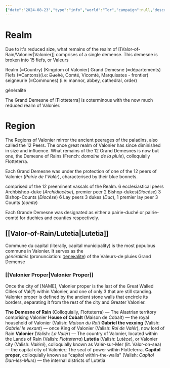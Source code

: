 ```yaml
---
{"date":"2024-08-23","type":"info","world":"Tor","campaign":null,"description":null,"icon":"FasNoteSticky","tags":["sf","info/world"],"dg-publish":true,"permalink":"/valor-of-rain/administrative-divisions-of-valonier/","dgPassFrontmatter":true,"created":"2024-08-23T15:05:28.587+09:30","updated":"2025-03-06T17:56:27.365+10:30"}
---
```


# 
 
# Realm
Due to it's reduced size, what remains of the realm of [[Valor-of-Rain/Valonier\|Valonier]] comprises of a single demense.  This demesne is broken into 15 fiefs, or Valeurs

Realm (≈Country) (Kingdom of Valonier)
Grand Demesne (≈départements)
Fiefs (≈Cantons)(i.e: ~~Duché~~, Comté, Vicomté, Marquisates - frontier)
seigneurie (≈Communes) (i.e: mannor, abbey, cathedral, order)

généralité

The Grand Demesne of \[Flotteterra] is coterminous with the now much reduced realm of Valonier.

# Region
The Regions of Valonier mirror the ancient peerages of the paladins, also called the 12 Peers.  The once great realm of Valonier has since diminished in size and influence.  What remains of the 12 Grand Demesnes is now but one, the Demesne of Rains (French: *domaine de la pluie*), colloquially Flotteterra.

Each Grand Demesne was under the protection of one of the 12 peers of Valonier (_Pairie de l'Valér_), characterised by their blue bonnets.

comprised of the 12 preeminent vassals of the Realm.
	6 ecclesiastical peers
		Archbishop-duke (_Archidiocèse_), premier peer
		2 Bishop-dukes(_Diocèse_)
		3 Bishop-Counts (_Diocèse_)
	6 Lay peers
		3 dukes (_Duc_), 1 premier lay peer
		3 Counts (_comte_)

Each Grande Demesne was designated as either a pairie-duché or pairie-comté for duchies and counties respectively.

## [[Valor-of-Rain/Lutetia\|Lutetia]]
Commune du capital (literally, capital municipality) is the most populous commune in Valonier.  It serves as the *généralités* (pronunciation: [ʒeneʁalite](https://en.wikipedia.org/wiki/Help:IPA/French)) of the Valeurs-de pluies Grand Demense
### [[Valonier Proper\|Valonier Proper]]
Once the city of \[NAME], Valonier proper is the last of the Great Walled Cities of Val(?) within Valonier, and one of only 3 that are still standing.  Valonier proper is defined by the ancient stone walls that encircle its borders, separating it from the rest of the city and Greater Valonier.




**The Demesne of Rain** (Colloquially, Flotteterra) — The Alastrian territory comprising Valonier
**House of Cobalt** (Maison de Cobalt) — the royal household of Valonier (Valish: *Maison du Roi*)
**Gabriel the vexxing** (Valish: *Gabriel le vexant*) — once King of Valonier (Valish: *Roi de Valér*), now lord of Rain
**Valonier** (Valish: *La Valér*)  — The country of Valonier, located within the Lands of Rain (Valish: *Flotteterra*)
**Lutetia** (Valish: *_Lutèce_*), or Valonier city (Valish: *Valéré*), colloquially known as Valér-sur-Mer (lit. Valor-on-sea) — the capital city of Valonier; The seat of power within Flotteterra.
**Capitol proper**, colloquially known as "capitol within-the-walls" (Valish: *Capitol Dan-les-Murs*) — the internal districts of Lutetia